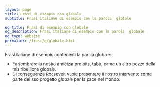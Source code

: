 ```yaml
---
layout: page
title: Frasi di esempio con globale 
subtitle: Frasi italiane di esempio con la parola  globale

og_title: Frasi di esempio con globale 
og_description: Frasi italiane di esempio con la parola  globale
og_type: website
permalink: /frasi/g/globale.html
---
```


Frasi italiane di esempio contenenti la parola globale:


- Fa sembrare la nostra amicizia proibita, tabù, come un altro pezzo della mia ribellione globale.
- Di conseguenza Roosevelt vuole presentare il nostro intervento come parte del suo progetto globale per la pace nel mondo.
